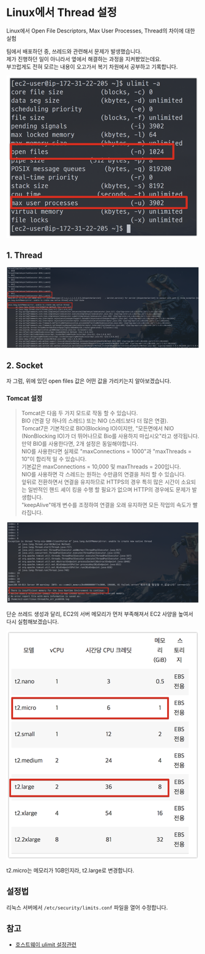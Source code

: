 # Linux에서 Thread 설정

Linux에서 Open File Descriptors, Max User Processes, Thread의 차이에 대한 실험  
  
팀에서 배포하던 중, 쓰레드와 관련해서 문제가 발생했습니다.  
제가 진행하던 일이 아니라서 옆에서 해결하는 과정을 지켜봤었는데요.  
부끄럽게도 전혀 모르는 내용이 오고가서 복기 차원에서 공부하고 기록합니다.


![ulimit](./images/ulimit.png)


## 1. Thread


![thread1](./images/thread1.png)

## 2. Socket

자 그럼, 위에 있던 open files 값은 어떤 값을 가리키는지 알아보겠습니다.  

### Tomcat 설정

> Tomcat은 다음 두 가지 모드로 작동 할 수 있습니다.  
BIO (연결 당 하나의 스레드) 또는 NIO (스레드보다 더 많은 연결).  
Tomcat7은 기본적으로 BIO(Blocking IO)이지만, "모든면에서 NIO (NonBlocking IO)가 더 뛰어나므로 Bio를 사용하지 마십시오"라고 생각됩니다.  
만약 BIO를 사용한다면, 2개 설정은 동일해야합니다.  
NIO를 사용한다면 실제로 "maxConnections = 1000"과 "maxThreads = 10"이 합리적 일 수 있습니다.  
기본값은 maxConnections = 10,000 및 maxThreads = 200입니다.  
NIO를 사용하면 각 스레드는 원하는 수만큼의 연결을 처리 할 수 있습니다.  
앞뒤로 전환하면서 연결을 유지하므로 HTTPS의 경우 특히 많은 시간이 소요되는 일반적인 핸드 셰이 킹을 수행 할 필요가 없으며 HTTP의 경우에도 문제가 발생합니다.  
"keepAlive"매개 변수를 조정하여 연결을 오래 유지하면 모든 작업의 속도가 빨라집니다.


![server-memory](./images/server-memory.png)

단순 쓰레드 생성과 달리, 
EC2의 서버 메모리가 먼저 부족해져서 EC2 사양을 높여서 다시 실험해보겠습니다.  

![ec2-list](./images/ec2-list.png)

t2.micro는 메모리가 1GB인지라, t2.large로 변경합니다.  
  


## 설정법

리눅스 서버에서 ```/etc/security/limits.conf``` 파일을 열어 수정합니다.


## 참고

* [호스트웨이 ulimit 설정관련](http://faq.hostway.co.kr/Linux_ETC/7179)